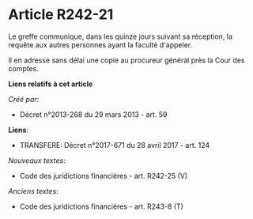 # Article R242-21

Le greffe communique, dans les quinze jours suivant sa réception, la requête aux autres personnes ayant la faculté d'appeler.

Il en adresse sans délai une copie au procureur général près la Cour des comptes.

**Liens relatifs à cet article**

_Créé par_:

  - Décret n°2013-268 du 29 mars 2013 - art. 59

**Liens**:

  - TRANSFERE: Décret n°2017-671 du 28 avril 2017 - art. 124

_Nouveaux textes_:

  - Code des juridictions financières - art. R242-25 (V)

_Anciens textes_:

  - Code des juridictions financières - art. R243-8 (T)
